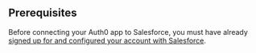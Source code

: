 ## Prerequisites
Before connecting your Auth0 app to Salesforce, you must have already [signed up for and configured your account with Salesforce](https://www.salesforce.com/).
